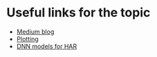 # Useful links for the topic

- [Medium blog](https://medium.com/@curiousily/human-activity-recognition-using-lstms-on-android-tensorflow-for-hackers-part-vi-492da5adef64)
- [Plotting](https://jakevdp.github.io/PythonDataScienceHandbook/04.08-multiple-subplots.html)
- [DNN models for HAR](https://machinelearningmastery.com/how-to-develop-rnn-models-for-human-activity-recognition-time-series-classification/)
